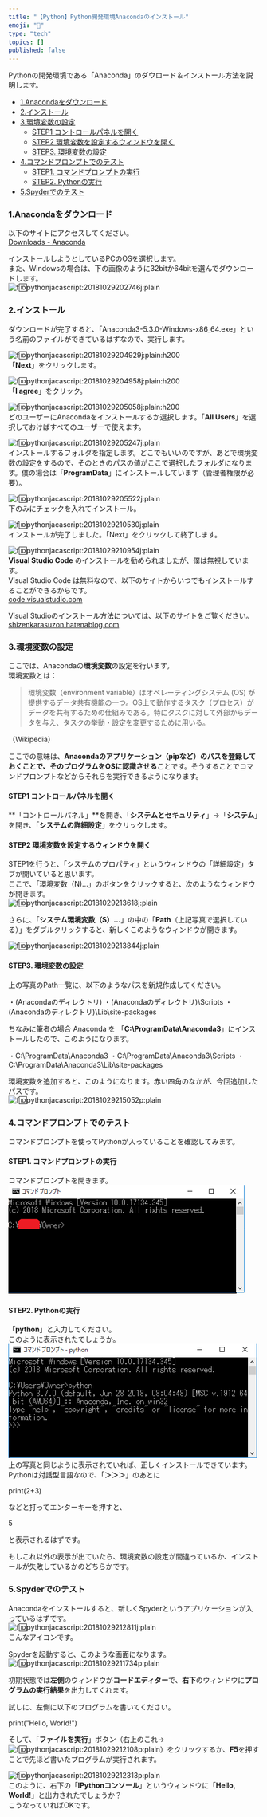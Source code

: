 ```yaml
---
title: "【Python】Python開発環境Anacondaのインストール"
emoji: "🤖"
type: "tech"
topics: []
published: false
---
```


Pythonの開発環境である「Anaconda」のダウロード＆インストール方法を説明します。  
  
* [1.Anacondaをダウンロード](#1Anacondaをダウンロード)
* [2.インストール](#2インストール)
* [3.環境変数の設定](#3環境変数の設定)  
   * [STEP1 コントロールパネルを開く](#STEP1-コントロールパネルを開く)  
   * [STEP2 環境変数を設定するウィンドウを開く](#STEP2-環境変数を設定するウィンドウを開く)  
   * [STEP3\. 環境変数の設定](#STEP3-環境変数の設定)
* [4.コマンドプロンプトでのテスト](#4コマンドプロンプトでのテスト)  
   * [STEP1\. コマンドプロンプトの実行](#STEP1-コマンドプロンプトの実行)  
   * [STEP2\. Pythonの実行](#STEP2-Pythonの実行)
* [5.Spyderでのテスト](#5Spyderでのテスト)

### 1.Anacondaをダウンロード

以下のサイトにアクセスしてください。  
[Downloads - Anaconda](https://www.anaconda.com/download/#windows)

インストールしようとしているPCのOSを選択します。  
また、Windowsの場合は、下の画像のように32bitか64bitを選んでダウンロードします。  
![f:id:pythonjacascript:20181029202746j:plain](/images/ppythonjacascript2018102920181029202746.jpg "f:id:pythonjacascript:20181029202746j:plain")

  
### 2.インストール

ダウンロードが完了すると、「Anaconda3-5.3.0-Windows-x86\_64.exe」という名前のファイルができているはずなので、実行します。

![f:id:pythonjacascript:20181029204929j:plain:h200](/images/ppythonjacascript2018102920181029204929.jpg "f:id:pythonjacascript:20181029204929j:plain:h200")  
「**Next**」をクリックします。

  
![f:id:pythonjacascript:20181029204958j:plain:h200](/images/ppythonjacascript2018102920181029204958.jpg "f:id:pythonjacascript:20181029204958j:plain:h200")  
「**I agree**」をクリック。

  
![f:id:pythonjacascript:20181029205058j:plain:h200](/images/ppythonjacascript2018102920181029205058.jpg "f:id:pythonjacascript:20181029205058j:plain:h200")  
どのユーザーにAnacondaをインストールするか選択します。「**All Users**」を選択しておけばすべてのユーザーで使えます。

  
![f:id:pythonjacascript:20181029205247j:plain](/images/ppythonjacascript2018102920181029205247.jpg "f:id:pythonjacascript:20181029205247j:plain")  
インストールするフォルダを指定します。どこでもいいのですが、あとで環境変数の設定をするので、そのときのパスの値がここで選択したフォルダになります。僕の場合は「**ProgramData**」にインストールしています（管理者権限が必要）。

  
![f:id:pythonjacascript:20181029205522j:plain](/images/ppythonjacascript2018102920181029205522.jpg "f:id:pythonjacascript:20181029205522j:plain")  
下のみにチェックを入れてインストール。

  
![f:id:pythonjacascript:20181029210530j:plain](/images/ppythonjacascript2018102920181029210530.jpg "f:id:pythonjacascript:20181029210530j:plain")  
インストールが完了しました。「Next」をクリックして終了します。

  
![f:id:pythonjacascript:20181029210954j:plain](/images/ppythonjacascript2018102920181029210954.jpg "f:id:pythonjacascript:20181029210954j:plain")  
**Visual Studio Code** のインストールを勧められましたが、僕は無視しています。  
Visual Studio Code は無料なので、以下のサイトからいつでもインストールすることができるからです。  
[code.visualstudio.com](https://code.visualstudio.com/)

Visual Studioのインストール方法については、以下のサイトをご覧ください。  
[shizenkarasuzon.hatenablog.com](https://shizenkarasuzon.hatenablog.com/entry/2018/07/01/112646#Visual-Studio-Code)
  
  
### 3.環境変数の設定

ここでは、Anacondaの**環境変数**の設定を行います。  
環境変数とは：

> 環境変数（environment variable）はオペレーティングシステム (OS) が提供するデータ共有機能の一つ。OS上で動作するタスク（プロセス）がデータを共有するための仕組みである。特にタスクに対して外部からデータを与え、タスクの挙動・設定を変更するために用いる。

（Wikipedia）

ここでの意味は、**Anacondaのアプリケーション（pipなど）のパスを登録しておくことで、そのプログラムをOSに認識させる**ことです。そうすることでコマンドプロンプトなどからそれらを実行できるようになります。  
  
#### STEP1 コントロールパネルを開く

**「コントロールパネル」**を開き、「**システムとセキュリティ**」→「**システム**」を開き、「**システムの詳細設定**」をクリックします。  
  
#### STEP2 環境変数を設定するウィンドウを開く

STEP1を行うと、「システムのプロパティ」というウィンドウの「詳細設定」タブが開いていると思います。  
ここで、「環境変数（N)...」のボタンをクリックすると、次のようなウィンドウが開きます。  
![f:id:pythonjacascript:20181029213618j:plain](/images/ppythonjacascript2018102920181029213618.jpg "f:id:pythonjacascript:20181029213618j:plain")

さらに、「**システム環境変数（S）...**」の中の「**Path**（上記写真で選択している）」をダブルクリックすると、新しくこのようなウィンドウが開きます。

![f:id:pythonjacascript:20181029213844j:plain](/images/ppythonjacascript2018102920181029213844.jpg "f:id:pythonjacascript:20181029213844j:plain")

#### STEP3\. 環境変数の設定

上の写真のPath一覧に、以下のようなパスを新規作成してください。

・(Anacondaのディレクトリ)
・(Anacondaのディレクトリ)\Scripts
・(Anacondaのディレクトリ)\Lib\site-packages

ちなみに筆者の場合 Anaconda を 「**C:\\ProgramData\\Anaconda3**」にインストールしたので、このようになります。

・C:\ProgramData\Anaconda3
・C:\ProgramData\Anaconda3\Scripts
・C:\ProgramData\Anaconda3\Lib\site-packages

環境変数を追加すると、このようになります。赤い四角のなかが、今回追加したパスです。  
![f:id:pythonjacascript:20181029215052p:plain](/images/ppythonjacascript2018102920181029215052.png "f:id:pythonjacascript:20181029215052p:plain")
  
  
### 4.コマンドプロンプトでのテスト

コマンドプロンプトを使ってPythonが入っていることを確認してみます。

#### STEP1\. コマンドプロンプトの実行

コマンドプロンプトを開きます。  
![f:id:pythonjacascript:20181029215647p:plain](/images/ppythonjacascript2018102920181029215647.png "f:id:pythonjacascript:20181029215647p:plain")

#### STEP2\. Pythonの実行

「**python**」と入力してください。  
このように表示されたでしょうか。  
![f:id:pythonjacascript:20181029215857p:plain](/images/ppythonjacascript2018102920181029215857.png "f:id:pythonjacascript:20181029215857p:plain")  
上の写真と同じように表示されていれば、正しくインストールできています。Pythonは対話型言語なので、「**＞＞＞**」のあとに

print(2+3)

などと打ってエンターキーを押すと、

5

と表示されるはずです。

もしこれ以外の表示が出ていたら、環境変数の設定が間違っているか、インストールが失敗しているかのどちらかです。  
  
  
### 5.Spyderでのテスト

Anacondaをインストールすると、新しくSpyderというアプリケーションが入っているはずです。  
![f:id:pythonjacascript:20181029212811j:plain](/images/ppythonjacascript2018102920181029212811.jpg "f:id:pythonjacascript:20181029212811j:plain")  
こんなアイコンです。

Spyderを起動すると、このような画面になります。  
![f:id:pythonjacascript:20181029211734p:plain](/images/ppythonjacascript2018102920181029211734.png "f:id:pythonjacascript:20181029211734p:plain")

初期状態では**左側**のウィンドウが**コードエディター**で、**右下**のウィンドウに**プログラムの実行結果**を出力してくれます。

試しに、左側に以下のプログラムを書いてください。

print("Hello, World!")

そして、「**ファイルを実行**」ボタン（右上のこれ→![f:id:pythonjacascript:20181029212108p:plain](/images/ppythonjacascript2018102920181029212108.png "f:id:pythonjacascript:20181029212108p:plain")）をクリックするか、**F5**を押すことで先ほど書いたプログラムが実行されます。

![f:id:pythonjacascript:20181029212313p:plain](/images/ppythonjacascript2018102920181029212313.png "f:id:pythonjacascript:20181029212313p:plain")  
このように、右下の「**IPythonコンソール**」というウィンドウに「**Hello, World!**」と出力されたでしょうか？  
こうなっていればOKです。
